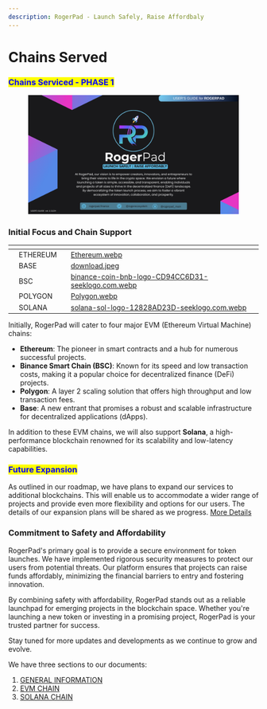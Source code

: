 ```yaml
---
description: RogerPad - Launch Safely, Raise Affordbaly
---
```


# Chains Served

### <mark style="color:blue;">Chains Serviced - PHASE 1</mark>

<figure><img src="../../.gitbook/assets/1.png" alt=""><figcaption></figcaption></figure>

### Initial Focus and Chain Support



<table data-view="cards"><thead><tr><th></th><th></th><th></th><th data-hidden data-card-cover data-type="files"></th></tr></thead><tbody><tr><td></td><td>ETHEREUM</td><td></td><td><a href="../../.gitbook/assets/Ethereum.webp">Ethereum.webp</a></td></tr><tr><td></td><td>BASE</td><td></td><td><a href="../../.gitbook/assets/download.jpeg">download.jpeg</a></td></tr><tr><td></td><td>BSC</td><td></td><td><a href="../../.gitbook/assets/binance-coin-bnb-logo-CD94CC6D31-seeklogo.com.webp">binance-coin-bnb-logo-CD94CC6D31-seeklogo.com.webp</a></td></tr><tr><td></td><td>POLYGON</td><td></td><td><a href="../../.gitbook/assets/Polygon.webp">Polygon.webp</a></td></tr><tr><td></td><td>SOLANA</td><td></td><td><a href="../../.gitbook/assets/solana-sol-logo-12828AD23D-seeklogo.com.webp">solana-sol-logo-12828AD23D-seeklogo.com.webp</a></td></tr></tbody></table>

Initially, RogerPad will cater to four major EVM (Ethereum Virtual Machine) chains:

* **Ethereum**: The pioneer in smart contracts and a hub for numerous successful projects.
* **Binance Smart Chain (BSC)**: Known for its speed and low transaction costs, making it a popular choice for decentralized finance (DeFi) projects.
* **Polygon**: A layer 2 scaling solution that offers high throughput and low transaction fees.
* **Base**: A new entrant that promises a robust and scalable infrastructure for decentralized applications (dApps).

In addition to these EVM chains, we will also support **Solana**, a high-performance blockchain renowned for its scalability and low-latency capabilities.

### <mark style="color:blue;">Future Expansion</mark>

As outlined in our roadmap, we have plans to expand our services to additional blockchains. This will enable us to accommodate a wider range of projects and provide even more flexibility and options for our users. The details of our expansion plans will be shared as we progress. [More Details](../../roger-eco-system/roger-eco-system/roger-multi-chain-expansion.md)

### Commitment to Safety and Affordability

RogerPad's primary goal is to provide a secure environment for token launches. We have implemented rigorous security measures to protect our users from potential threats. Our platform ensures that projects can raise funds affordably, minimizing the financial barriers to entry and fostering innovation.

By combining safety with affordability, RogerPad stands out as a reliable launchpad for emerging projects in the blockchain space. Whether you're launching a new token or investing in a promising project, RogerPad is your trusted partner for success.

Stay tuned for more updates and developments as we continue to grow and evolve.

We have three sections to our documents:

1. [GENERAL INFORMATION](../../)
2. [EVM CHAIN](https://app.gitbook.com/s/im4IjNu3KpYpP5kpRw9o/evm-chains/roger-pad-evm-chains)
3. [SOLANA CHAIN](https://app.gitbook.com/o/K8SbUov0wU225b5zq22k/s/2tqbPa3m9HBIWVFa5iz7/)
